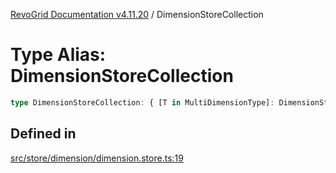[RevoGrid Documentation v4.11.20](README.md) / DimensionStoreCollection

# Type Alias: DimensionStoreCollection

```ts
type DimensionStoreCollection: { [T in MultiDimensionType]: DimensionStore };
```

## Defined in

[src/store/dimension/dimension.store.ts:19](https://github.com/revolist/revogrid/blob/4b7a998aefffde7f50261e3e7336253a89c4c269/src/store/dimension/dimension.store.ts#L19)
